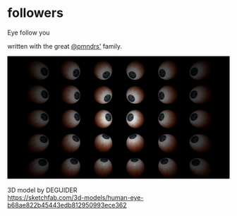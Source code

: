 # followers

Eye follow you   

written with the great [@pmndrs'](https://github.com/pmndrs) family.

![](/src/app/opengraph-image.png)   

3D model by DEGUIDER   
https://sketchfab.com/3d-models/human-eye-b68ae822b45443edb812950993ece362